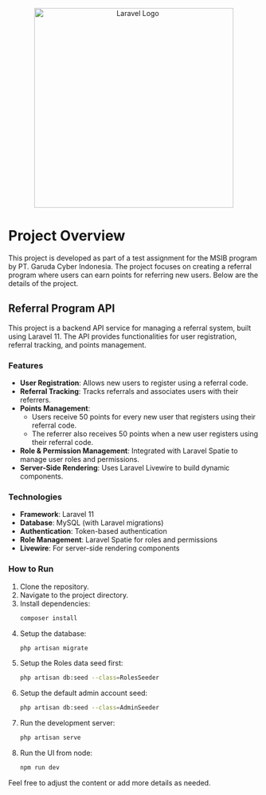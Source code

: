 <p align="center"><a href="https://laravel.com" target="_blank"><img src="https://raw.githubusercontent.com/laravel/art/master/logo-lockup/5%20SVG/2%20CMYK/1%20Full%20Color/laravel-logolockup-cmyk-red.svg" width="400" alt="Laravel Logo"></a></p>

# Project Overview

This project is developed as part of a test assignment for the MSIB program by PT. Garuda Cyber Indonesia. The project focuses on creating a referral program where users can earn points for referring new users. Below are the details of the project.

## Referral Program API

This project is a backend API service for managing a referral system, built using Laravel 11. The API provides functionalities for user registration, referral tracking, and points management.

### Features

- **User Registration**: Allows new users to register using a referral code.
- **Referral Tracking**: Tracks referrals and associates users with their referrers.
- **Points Management**:
  - Users receive 50 points for every new user that registers using their referral code.
  - The referrer also receives 50 points when a new user registers using their referral code.
- **Role & Permission Management**: Integrated with Laravel Spatie to manage user roles and permissions.
- **Server-Side Rendering**: Uses Laravel Livewire to build dynamic components.

### Technologies

- **Framework**: Laravel 11
- **Database**: MySQL (with Laravel migrations)
- **Authentication**: Token-based authentication
- **Role Management**: Laravel Spatie for roles and permissions
- **Livewire**: For server-side rendering components

### How to Run

1. Clone the repository.
2. Navigate to the project directory.
3. Install dependencies:
    ```bash
    composer install
    ```
4. Setup the database:
    ```bash
    php artisan migrate
    ```
5. Setup the Roles data seed first:
    ```bash
    php artisan db:seed --class=RolesSeeder
    ```
6. Setup the default admin account seed:
    ```bash
    php artisan db:seed --class=AdminSeeder
    ```
7. Run the development server:
    ```bash
    php artisan serve
    ```
7. Run the UI from node:
    ```bash
    npm run dev
    ```

Feel free to adjust the content or add more details as needed.


